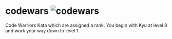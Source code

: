 # codewars ![codewars](https://user-images.githubusercontent.com/89624071/133735898-666e0ffe-fa54-4f2c-813f-b26d91f44c89.png)


Code Warriors Kata which are assigned a rank, You begin with Kyu at level 8 and work your way down to level 1.

